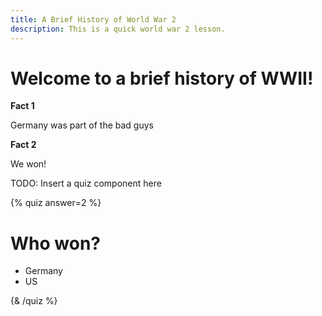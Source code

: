 ```yaml
---
title: A Brief History of World War 2
description: This is a quick world war 2 lesson.
---
```


# Welcome to a brief history of WWII!

**Fact 1**

Germany was part of the bad guys

**Fact 2**

We won!

TODO: Insert a quiz component here

{% quiz answer=2 %}

# Who won?

- Germany
- US

{& /quiz %}

